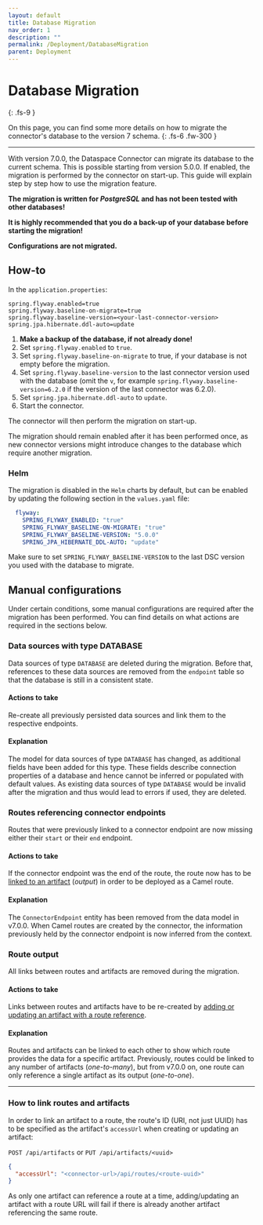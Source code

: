 ```yaml
---
layout: default
title: Database Migration
nav_order: 1
description: ""
permalink: /Deployment/DatabaseMigration
parent: Deployment
---
```


# Database Migration
{: .fs-9 }

On this page, you can find some more details on how to migrate the connector's database to the
version 7 schema.
{: .fs-6 .fw-300 }

---

With version 7.0.0, the Dataspace Connector can migrate its database to the current schema.
This is possible starting from version 5.0.0. If enabled, the migration is performed by the
connector on start-up. This guide will explain step by step how to use the migration feature.

__The migration is written for *PostgreSQL* and has not been tested with other databases!__

__It is highly recommended that you do a back-up of your database before starting the migration!__

__Configurations are not migrated.__

## How-to

In the `application.properties`:
```properties
spring.flyway.enabled=true
spring.flyway.baseline-on-migrate=true
spring.flyway.baseline-version=<your-last-connector-version>
spring.jpa.hibernate.ddl-auto=update
```

1. __Make a backup of the database, if not already done!__
2. Set `spring.flyway.enabled` to `true`.
3. Set `spring.flyway.baseline-on-migrate` to true, if your database is not empty before
   the migration.
4. Set `spring.flyway.baseline-version` to the last connector version used with the database
   (omit the `v`, for example `spring.flyway.baseline-version=6.2.0` if the version of the last connector
was 6.2.0).
5. Set `spring.jpa.hibernate.ddl-auto` to `update`.
6. Start the connector.

The connector will then perform the migration on start-up.

The migration should remain enabled after it has been performed once, as new connector versions
might introduce changes to the database which require another migration.

### Helm

The migration is disabled in the `Helm` charts by default, but can be enabled by updating the
following section in the `values.yaml` file:

```yaml
  flyway:
    SPRING_FLYWAY_ENABLED: "true"
    SPRING_FLYWAY_BASELINE-ON-MIGRATE: "true"
    SPRING_FLYWAY_BASELINE-VERSION: "5.0.0"
    SPRING_JPA_HIBERNATE_DDL-AUTO: "update"
```

Make sure to set `SPRING_FLYWAY_BASELINE-VERSION` to the last DSC version you used with the
database to migrate.

## Manual configurations

Under certain conditions, some manual configurations are required after the migration has been
performed. You can find details on what actions are required in the sections below.

### Data sources with type DATABASE

Data sources of type `DATABASE` are deleted during the migration. Before that, references to these
data sources are removed from the `endpoint` table so that the database is still in a consistent
state.

#### Actions to take

Re-create all previously persisted data sources and link them to the respective endpoints.

#### Explanation

The model for data sources of type `DATABASE` has changed, as additional fields have been added
for this type. These fields describe connection properties of a database and hence cannot be
inferred or populated with default values. As existing data sources of type `DATABASE` would
be invalid after the migration and thus would lead to errors if used, they are deleted.

### Routes referencing connector endpoints

Routes that were previously linked to a connector endpoint are now missing either their
`start` or their `end` endpoint.

#### Actions to take

If the connector endpoint was the end of the route, the route now has to be
[linked to an artifact](#how-to-link-routes-and-artifacts) (*output*) in order to be deployed
as a Camel route.

#### Explanation

The `ConnectorEndpoint` entity has been removed from the data model in v7.0.0. When Camel routes
are created by the connector, the information previously held by the connector endpoint is now
inferred from the context.

### Route output

All links between routes and artifacts are removed during the migration.

#### Actions to take

Links between routes and artifacts have to be re-created by
[adding or updating an artifact with a route reference](#how-to-link-routes-and-artifacts).

#### Explanation

Routes and artifacts can be linked to each other to show which route provides the data for a
specific artifact. Previously, routes could be linked to any number of artifacts (*one-to-many*),
but from v7.0.0 on, one route can only reference a single artifact as its output (*one-to-one*).

---

### How to link routes and artifacts

In order to link an artifact to a route, the route's ID (URI, not just UUID) has to be specified
as the artifact's `accessUrl` when creating or updating an artifact:

`POST /api/artifacts` or `PUT /api/artifacts/<uuid>`

```json
{
  "accessUrl": "<connector-url>/api/routes/<route-uuid>"
}
```

As only one artifact can reference a route at a time, adding/updating an artifact with a route
URL will fail if there is already another artifact referencing the same route.
